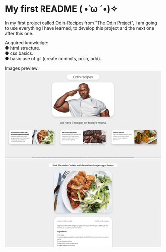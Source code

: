 # My first README ( •̀ ω ´•)✧

In my first project called [Odin-Recipes](apheiro.github.io/odin-recipes/) from "[The Odin Project](https://www.theodinproject.com)", I am going to use everything I have learned, to develop this project and the next one after this one.

Acquired knowledge:</br>
● html structure.</br>
● css basics.</br>
● basic use of git (create commits, push, add).

Images preview:</br>
![](./Preview/Screen%20Shot%202022-05-30%20at%2000.21.36.png)
![](./Preview/Screen%20Shot%202022-05-30%20at%2000.23.27.png)
